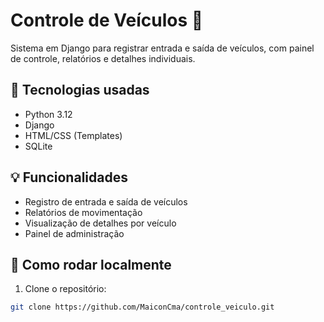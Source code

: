 # Controle de Veículos 🚗

Sistema em Django para registrar entrada e saída de veículos, com painel de controle, relatórios e detalhes individuais.

## 🔧 Tecnologias usadas

- Python 3.12
- Django
- HTML/CSS (Templates)
- SQLite

## 💡 Funcionalidades

- Registro de entrada e saída de veículos
- Relatórios de movimentação
- Visualização de detalhes por veículo
- Painel de administração

## 🚀 Como rodar localmente

1. Clone o repositório:
```bash
git clone https://github.com/MaiconCma/controle_veiculo.git
